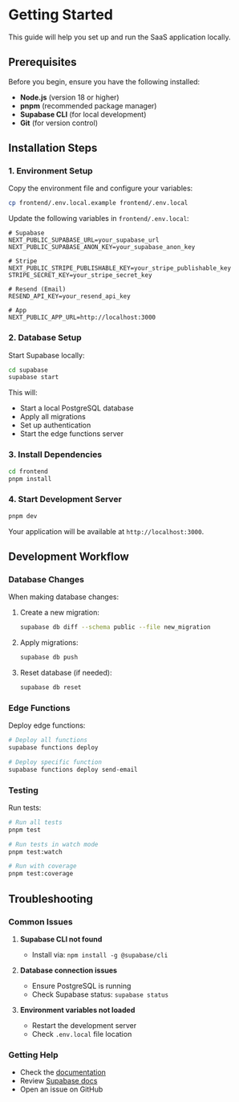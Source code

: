 # Getting Started

This guide will help you set up and run the SaaS application locally.

## Prerequisites

Before you begin, ensure you have the following installed:

- **Node.js** (version 18 or higher)
- **pnpm** (recommended package manager)
- **Supabase CLI** (for local development)
- **Git** (for version control)

## Installation Steps

### 1. Environment Setup

Copy the environment file and configure your variables:

```bash
cp frontend/.env.local.example frontend/.env.local
```

Update the following variables in `frontend/.env.local`:

```env
# Supabase
NEXT_PUBLIC_SUPABASE_URL=your_supabase_url
NEXT_PUBLIC_SUPABASE_ANON_KEY=your_supabase_anon_key

# Stripe
NEXT_PUBLIC_STRIPE_PUBLISHABLE_KEY=your_stripe_publishable_key
STRIPE_SECRET_KEY=your_stripe_secret_key

# Resend (Email)
RESEND_API_KEY=your_resend_api_key

# App
NEXT_PUBLIC_APP_URL=http://localhost:3000
```

### 2. Database Setup

Start Supabase locally:

```bash
cd supabase
supabase start
```

This will:
- Start a local PostgreSQL database
- Apply all migrations
- Set up authentication
- Start the edge functions server

### 3. Install Dependencies

```bash
cd frontend
pnpm install
```

### 4. Start Development Server

```bash
pnpm dev
```

Your application will be available at `http://localhost:3000`.

## Development Workflow

### Database Changes

When making database changes:

1. Create a new migration:
   ```bash
   supabase db diff --schema public --file new_migration
   ```

2. Apply migrations:
   ```bash
   supabase db push
   ```

3. Reset database (if needed):
   ```bash
   supabase db reset
   ```

### Edge Functions

Deploy edge functions:

```bash
# Deploy all functions
supabase functions deploy

# Deploy specific function
supabase functions deploy send-email
```

### Testing

Run tests:

```bash
# Run all tests
pnpm test

# Run tests in watch mode
pnpm test:watch

# Run with coverage
pnpm test:coverage
```

## Troubleshooting

### Common Issues

1. **Supabase CLI not found**
   - Install via: `npm install -g @supabase/cli`

2. **Database connection issues**
   - Ensure PostgreSQL is running
   - Check Supabase status: `supabase status`

3. **Environment variables not loaded**
   - Restart the development server
   - Check `.env.local` file location

### Getting Help

- Check the [documentation](./README.md)
- Review [Supabase docs](https://supabase.com/docs)
- Open an issue on GitHub
